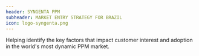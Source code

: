 ```yaml
---
header: SYNGENTA PPM
subheader: MARKET ENTRY STRATEGY FOR BRAZIL
icon: logo-syngenta.png
---
```

Helping identify the key factors that impact customer interest and adoption in the world's most dynamic PPM market.
